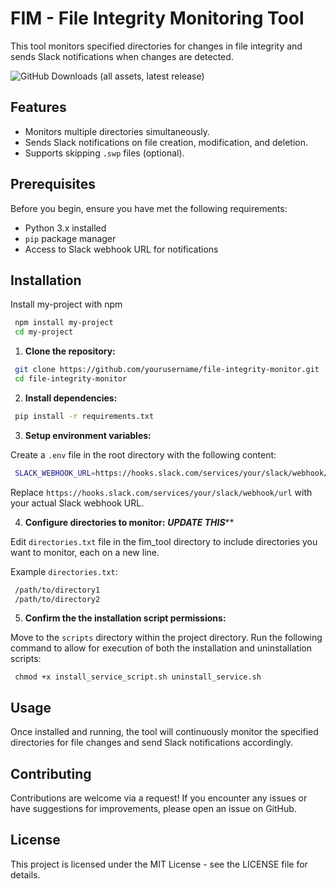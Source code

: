 
# FIM - File Integrity Monitoring Tool

This tool monitors specified directories for changes in file integrity and sends Slack notifications when changes are detected.

![GitHub Downloads (all assets, latest release)](https://img.shields.io/github/downloads/gmorgan9/FIM_project/latest/total)


## Features

- Monitors multiple directories simultaneously.
- Sends Slack notifications on file creation, modification, and deletion.
- Supports skipping `.swp` files (optional).


## Prerequisites

Before you begin, ensure you have met the following requirements:

- Python 3.x installed
- `pip` package manager
- Access to Slack webhook URL for notifications
## Installation

Install my-project with npm

```bash
 npm install my-project
 cd my-project
```
    

1. **Clone the repository:**

```bash
 git clone https://github.com/yourusername/file-integrity-monitor.git
 cd file-integrity-monitor
```

2. **Install dependencies:**

```bash
 pip install -r requirements.txt
```

3. **Setup environment variables:**

Create a `.env` file in the root directory with the following content:

```bash
 SLACK_WEBHOOK_URL=https://hooks.slack.com/services/your/slack/webhook/url
```

Replace `https://hooks.slack.com/services/your/slack/webhook/url` with your actual Slack webhook URL.

4. **Configure directories to monitor:** ***UPDATE THIS*****

Edit `directories.txt` file in the fim_tool directory to include directories you want to monitor, each on a new line.

Example `directories.txt`:

```bash
 /path/to/directory1
 /path/to/directory2
```

5. **Confirm the the installation script permissions:**

Move to the `scripts` directory within the project directory. Run the following command to allow for execution of both the installation and uninstallation scripts:

```
 chmod +x install_service_script.sh uninstall_service.sh
```

## Usage

Once installed and running, the tool will continuously monitor the specified directories for file changes and send Slack notifications accordingly.

## Contributing

Contributions are welcome via a request! If you encounter any issues or have suggestions for improvements, please open an issue on GitHub.

## License

This project is licensed under the MIT License - see the LICENSE file for details.